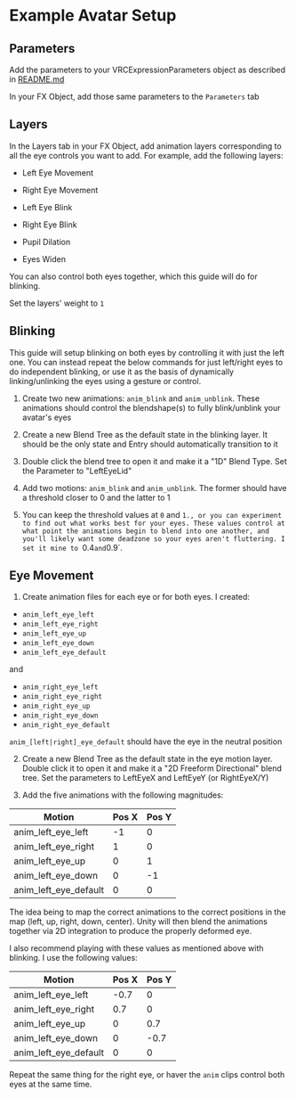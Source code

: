 # Example Avatar Setup

## Parameters

Add the parameters to your VRCExpressionParameters object as described in [README.md](README.md)

In your FX Object, add those same parameters to the `Parameters` tab

## Layers

In the Layers tab in your FX Object, add animation layers corresponding to all the eye controls you want to add. For example, add the following layers: 

* Left Eye Movement

* Right Eye Movement

* Left Eye Blink

* Right Eye Blink

* Pupil Dilation

* Eyes Widen

You can also control both eyes together, which this guide will do for blinking.

Set the layers' weight to `1`

## Blinking

This guide will setup blinking on both eyes by controlling it with just the left one. You can instead repeat the below commands for just left/right eyes to do independent blinking, or use it as the basis of dynamically linking/unlinking the eyes using a gesture or control.

1. Create two new animations: `anim_blink` and `anim_unblink`. These animations should control the blendshape(s) to fully blink/unblink your avatar's eyes

2. Create a new Blend Tree as the default state in the blinking layer. It should be the only state and Entry should automatically transition to it 

3. Double click the blend tree to open it and make it a "1D" Blend Type. Set the Parameter to "LeftEyeLid" 

4. Add two motions: `anim_blink` and `anim_unblink`. The former should have a threshold closer to 0 and the latter to 1

5. You can keep the threshold values at `0` and `1., or you can experiment to find out what works best for your eyes. These values control at what point the animations begin to blend into one another, and you'll likely want some deadzone so your eyes aren't fluttering. I set it mine to `0.4` and `0.9`.

## Eye Movement

1. Create animation files for each eye or for both eyes. I created:

* `anim_left_eye_left`
* `anim_left_eye_right`
* `anim_left_eye_up`
* `anim_left_eye_down`
* `anim_left_eye_default`

and

* `anim_right_eye_left`
* `anim_right_eye_right`
* `anim_right_eye_up`
* `anim_right_eye_down`
* `anim_right_eye_default`

`anim_[left|right]_eye_default` should have the eye in the neutral position

2. Create a new Blend Tree as the default state in the eye motion layer. Double click it to open it and make it a "2D Freeform Directional" blend tree. Set the parameters to LeftEyeX and LeftEyeY (or RightEyeX/Y)

3. Add the five animations with the following magnitudes: 

|Motion|Pos X|Pos Y|
|---|---|---|
|anim_left_eye_left|-1|0|
|anim_left_eye_right|1|0|
|anim_left_eye_up|0|1|
|anim_left_eye_down|0|-1|
|anim_left_eye_default|0|0|

The idea being to map the correct animations to the correct positions in the map (left, up, right, down, center). Unity will then blend the animations together via 2D integration to produce the properly deformed eye.

I also recommend playing with these values as mentioned above with blinking. I use the following values:

|Motion|Pos X|Pos Y|
|---|---|---|
|anim_left_eye_left|-0.7|0|
|anim_left_eye_right|0.7|0|
|anim_left_eye_up|0|0.7|
|anim_left_eye_down|0|-0.7|
|anim_left_eye_default|0|0|

Repeat the same thing for the right eye, or haver the `anim` clips control both eyes at the same time.
